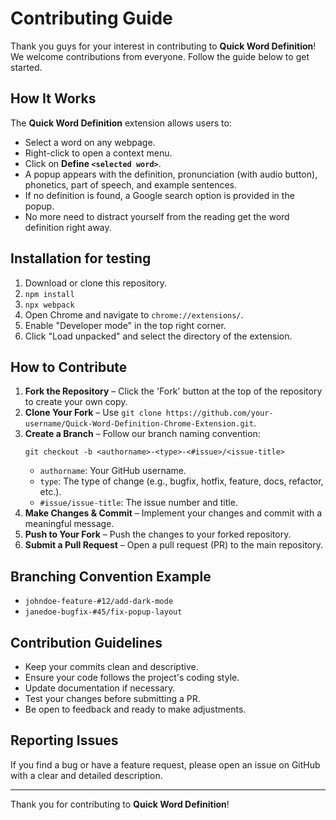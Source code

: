 # Contributing Guide

Thank you guys for your interest in contributing to **Quick Word Definition**! We welcome contributions from everyone. Follow the guide below to get started.

## How It Works

The **Quick Word Definition** extension allows users to:

- Select a word on any webpage.
- Right-click to open a context menu.
- Click on **Define `<selected word>`**.
- A popup appears with the definition, pronunciation (with audio button), phonetics, part of speech, and example sentences.
- If no definition is found, a Google search option is provided in the popup.
- No more need to distract yourself from the reading get the word definition right away.

## Installation for testing

1.  Download or clone this repository.
2.  `npm install`
3.  `npx webpack`
4.  Open Chrome and navigate to `chrome://extensions/`.
5.  Enable "Developer mode" in the top right corner.
6.  Click "Load unpacked" and select the directory of the extension.

## How to Contribute

1. **Fork the Repository** – Click the 'Fork' button at the top of the repository to create your own copy.
2. **Clone Your Fork** – Use `git clone https://github.com/your-username/Quick-Word-Definition-Chrome-Extension.git`.
3. **Create a Branch** – Follow our branch naming convention:
   ```
   git checkout -b <authorname>-<type>-<#issue>/<issue-title>
   ```
   - `authorname`: Your GitHub username.
   - `type`: The type of change (e.g., bugfix, hotfix, feature, docs, refactor, etc.).
   - `#issue/issue-title`: The issue number and title.
4. **Make Changes & Commit** – Implement your changes and commit with a meaningful message.
5. **Push to Your Fork** – Push the changes to your forked repository.
6. **Submit a Pull Request** – Open a pull request (PR) to the main repository.

## Branching Convention Example

- `johndoe-feature-#12/add-dark-mode`
- `janedoe-bugfix-#45/fix-popup-layout`

## Contribution Guidelines

- Keep your commits clean and descriptive.
- Ensure your code follows the project's coding style.
- Update documentation if necessary.
- Test your changes before submitting a PR.
- Be open to feedback and ready to make adjustments.

## Reporting Issues

If you find a bug or have a feature request, please open an issue on GitHub with a clear and detailed description.

---

Thank you for contributing to **Quick Word Definition**!
